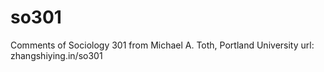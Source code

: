 # so301
Comments of Sociology 301 from Michael A. Toth, Portland University
url: zhangshiying.in/so301
